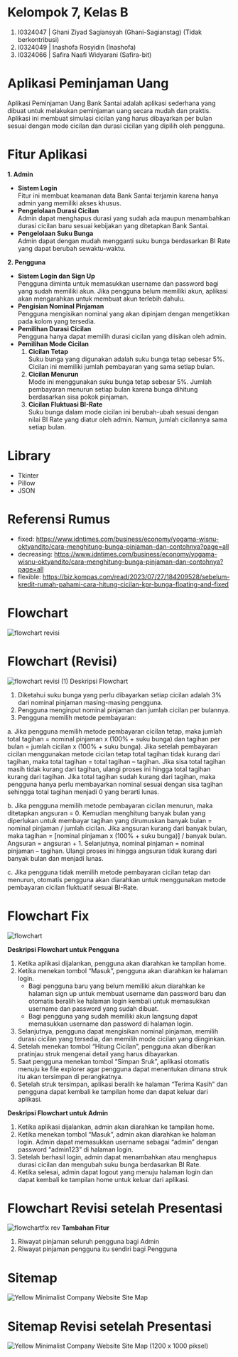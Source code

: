 # Kelompok 7, Kelas B
1. I0324047 | Ghani Ziyad Sagiansyah (Ghani-Sagianstag) (Tidak berkontribusi)
2. I0324049 | Inashofa Rosyidin (Inashofa)
3. I0324066 | Safira Naafi Widyarani (Safira-bit)

# Aplikasi Peminjaman Uang
Aplikasi Peminjaman Uang Bank Santai adalah aplikasi sederhana yang dibuat untuk melakukan peminjaman uang secara mudah dan praktis. Aplikasi ini membuat simulasi cicilan yang harus dibayarkan per bulan sesuai dengan mode cicilan dan durasi cicilan yang dipilih oleh pengguna.

# Fitur Aplikasi
 **1. Admin**  
- **Sistem Login**  
  Fitur ini membuat keamanan data Bank Santai terjamin karena hanya admin yang memiliki akses khusus.  
- **Pengelolaan Durasi Cicilan**  
  Admin dapat menghapus durasi yang sudah ada maupun menambahkan durasi cicilan baru sesuai kebijakan yang ditetapkan Bank Santai.  
- **Pengelolaan Suku Bunga**  
  Admin dapat dengan mudah mengganti suku bunga berdasarkan BI Rate yang dapat berubah sewaktu-waktu.

 **2. Pengguna**  
- **Sistem Login dan Sign Up**  
  Pengguna diminta untuk memasukkan username dan password bagi yang sudah memiliki akun. Jika pengguna belum memiliki akun, aplikasi akan mengarahkan untuk membuat akun terlebih dahulu.  
- **Pengisian Nominal Pinjaman**  
  Pengguna mengisikan nominal yang akan dipinjam dengan mengetikkan pada kolom yang tersedia.  
- **Pemilihan Durasi Cicilan**  
  Pengguna hanya dapat memilih durasi cicilan yang diisikan oleh admin.  
- **Pemilihan Mode Cicilan**  
  1. **Cicilan Tetap**  
     Suku bunga yang digunakan adalah suku bunga tetap sebesar 5%. Cicilan ini memiliki jumlah pembayaran yang sama setiap bulan.  
  2. **Cicilan Menurun**  
     Mode ini menggunakan suku bunga tetap sebesar 5%. Jumlah pembayaran menurun setiap bulan karena bunga dihitung berdasarkan sisa pokok pinjaman.  
  3. **Cicilan Fluktuasi BI-Rate**  
     Suku bunga dalam mode cicilan ini berubah-ubah sesuai dengan nilai BI Rate yang diatur oleh admin. Namun, jumlah cicilannya sama setiap bulan.

# Library
- Tkinter
- Pillow
- JSON

# Referensi Rumus
- fixed: https://www.idntimes.com/business/economy/yogama-wisnu-oktyandito/cara-menghitung-bunga-pinjaman-dan-contohnya?page=all
- decreasing: https://www.idntimes.com/business/economy/yogama-wisnu-oktyandito/cara-menghitung-bunga-pinjaman-dan-contohnya?page=all
- flexible: https://biz.kompas.com/read/2023/07/27/184209528/sebelum-kredit-rumah-pahami-cara-hitung-cicilan-kpr-bunga-floating-and-fixed 
  
# Flowchart
![flowchart revisi](https://github.com/user-attachments/assets/ea231f45-94e6-430a-bb7f-3e0ec9b9a33e)

# Flowchart (Revisi)
![flowchart revisi (1)](https://github.com/user-attachments/assets/d3651077-5d75-414b-90e6-a37caf5aac2c) 
Deskripsi Flowchart
1.	Diketahui suku bunga yang perlu dibayarkan setiap cicilan adalah 3% dari nominal pinjaman masing-masing pengguna.
2.	Pengguna menginput nominal pinjaman dan jumlah cicilan per bulannya.
3.	Pengguna memilih metode pembayaran:

a.	Jika pengguna memilih metode pembayaran cicilan tetap, maka jumlah total tagihan = nominal pinjaman x (100% + suku bunga) dan tagihan per bulan = jumlah cicilan x (100% + suku bunga). Jika setelah pembayaran cicilan menggunakan metode cicilan tetap total tagihan tidak kurang dari tagihan, maka total tagihan = total tagihan – tagihan. Jika sisa total tagihan masih tidak kurang dari tagihan, ulangi proses ini hingga total tagihan kurang dari tagihan. Jika total tagihan sudah kurang dari tagihan, maka pengguna hanya perlu membayarkan nominal sesuai dengan sisa tagihan sehingga total tagihan menjadi 0 yang berarti lunas.

b.	Jika pengguna memilih metode pembayaran cicilan menurun, maka ditetapkan angsuran = 0. Kemudian menghitung banyak bulan yang diperlukan untuk membayar tagihan yang dirumuskan banyak bulan = nominal pinjaman / jumlah cicilan. Jika angsuran kurang dari banyak bulan, maka tagihan = [nominal pinjaman x (100% + suku bunga)] / banyak bulan. Angsuran = angsuran + 1. Selanjutnya, nominal pinjaman = nominal pinjaman – tagihan. Ulangi proses ini hingga angsuran tidak kurang dari banyak bulan dan menjadi lunas.

c.	Jika pengguna tidak memilih metode pembayaran cicilan tetap dan menurun, otomatis pengguna akan diarahkan untuk menggunakan metode pembayaran cicilan fluktuatif sesuai BI-Rate. 

 # Flowchart Fix
 ![flowchart](https://github.com/user-attachments/assets/49400acc-51d4-4943-b067-99c4f3c2c528)

 **Deskripsi Flowchart untuk Pengguna**
1.	Ketika aplikasi dijalankan, pengguna akan diarahkan ke tampilan home.
2.	Ketika menekan tombol “Masuk”, pengguna akan diarahkan ke halaman login. 
    -	Bagi pengguna baru yang belum memiliki akun diarahkan ke halaman sign up untuk membuat username dan password baru dan otomatis beralih ke halaman login kembali untuk memasukkan username dan password yang sudah dibuat.
    -	Bagi pengguna yang sudah memiliki akun langsung dapat memasukkan username dan password di halaman login.
3.	Selanjutnya, pengguna dapat mengisikan nominal pinjaman, memilih durasi cicilan yang tersedia, dan memilih mode cicilan yang diinginkan.
4.	Setelah menekan tombol “Hitung Cicilan”, pengguna akan diberikan pratinjau struk mengenai detail yang harus dibayarkan.
5.	Saat pengguna menekan tombol “Simpan Sruk”, aplikasi otomatis menuju ke file explorer agar pengguna dapat menentukan dimana struk itu akan tersimpan di perangkatnya.
6.	Setelah struk tersimpan, aplikasi beralih ke halaman “Terima Kasih” dan pengguna dapat kembali ke tampilan home dan dapat keluar dari aplikasi.

**Deskripsi Flowchart untuk Admin**
 1.	Ketika aplikasi dijalankan, admin akan diarahkan ke tampilan home.
2.	Ketika menekan tombol “Masuk”, admin akan diarahkan ke halaman login. Admin dapat memasukkan username sebagai “admin” dengan password “admin123” di halaman login.
3.	Setelah berhasil login, admin dapat menambahkan atau menghapus durasi cicilan dan mengubah suku bunga berdasarkan BI Rate.
4.	Ketika selesai, admin dapat logout yang menuju halaman login dan dapat kembali ke tampilan home untuk keluar dari aplikasi.

# Flowchart Revisi setelah Presentasi
![flowchartfix rev](https://github.com/user-attachments/assets/3ac90487-52d9-4873-81e7-70b0ad4238ed)
**Tambahan Fitur**
1. Riwayat pinjaman seluruh pengguna bagi Admin
2. Riwayat pinjaman pengguna itu sendiri bagi Pengguna

 # Sitemap
 ![Yellow Minimalist Company Website Site Map](https://github.com/user-attachments/assets/7df39977-cb29-419f-a5f3-936e3c6eee84)

# Sitemap Revisi setelah Presentasi
![Yellow Minimalist Company Website Site Map (1200 x 1000 piksel)](https://github.com/user-attachments/assets/098e20e1-a069-4874-bd1b-1bf5af007ca5)

